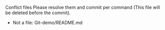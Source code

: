 Conflict files
Please resolve them and commit per command (This file will be deleted before the commit).
- Not a file: Git-demo/README.md